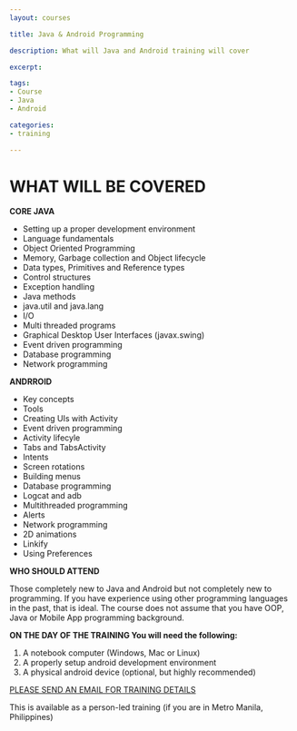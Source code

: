 ```yaml
---
layout: courses

title: Java & Android Programming

description: What will Java and Android training will cover

excerpt: 

tags:
- Course
- Java
- Android

categories:
- training

---
```



# WHAT WILL BE COVERED


**CORE JAVA**

- Setting up a proper development environment
- Language fundamentals
- Object Oriented Programming
- Memory, Garbage collection and Object lifecycle
- Data types, Primitives and Reference types
- Control structures
- Exception handling
- Java methods
- java.util and java.lang
- I/O
- Multi threaded programs
- Graphical Desktop User Interfaces (javax.swing)
- Event driven programming
- Database programming
- Network programming

**ANDRROID**

- Key concepts
- Tools
- Creating UIs with Activity
- Event driven programming
- Activity lifecyle
- Tabs and TabsActivity
- Intents
- Screen rotations
- Building menus
- Database programming
- Logcat and adb
- Multithreaded programming
- Alerts
- Network programming
- 2D animations
- Linkify
- Using Preferences

**WHO SHOULD ATTEND**

Those completely new to Java and Android but not completely new to programming. If you have experience using other programming languages in the past, that is ideal. The course does not assume that you have OOP, Java or Mobile App programming background.

**ON THE DAY OF THE TRAINING You will need the following:**

1. A notebook computer (Windows, Mac or Linux)
2. A properly setup android development environment
3. A physical android device (optional, but highly recommended)

<a href="mailto:ted@thelogbox.com" class='button'>PLEASE SEND AN EMAIL FOR TRAINING DETAILS</a>


This is available as a person-led training (if you are in Metro Manila, Philippines)



